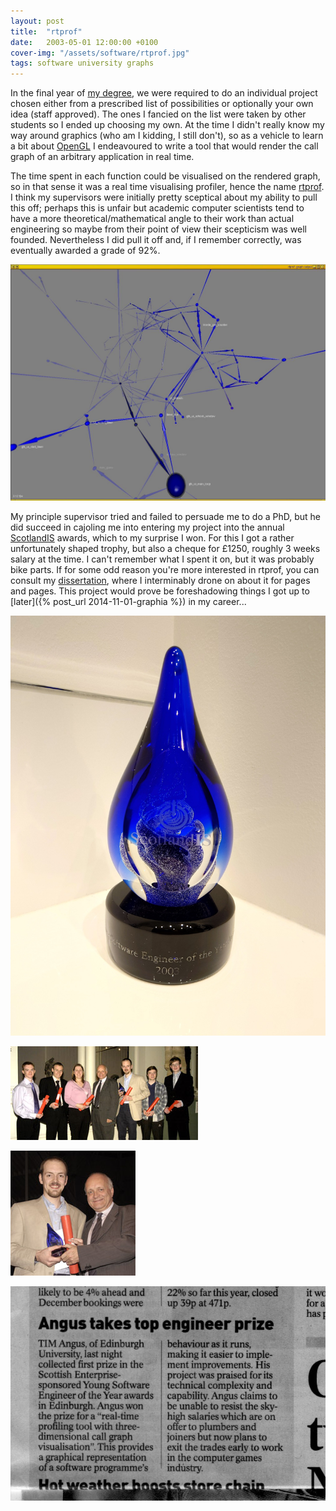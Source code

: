 ```yaml
---
layout: post
title:  "rtprof"
date:   2003-05-01 12:00:00 +0100
cover-img: "/assets/software/rtprof.jpg"
tags: software university graphs
---
```

In the final year of [my degree](https://undergraduate.degrees.ed.ac.uk/index.php?action=programme&code=G400), we were required to do an individual project chosen either from a prescribed list of possibilities or optionally your own idea (staff approved). The ones I fancied on the list were taken by other students so I ended up choosing my own. At the time I didn't really know my way around graphics (who am I kidding, I still don't), so as a vehicle to learn a bit about [OpenGL](https://en.wikipedia.org/wiki/OpenGL) I endeavoured to write a tool that would render the call graph of an arbitrary application in real time.

The time spent in each function could be visualised on the rendered graph, so in that sense it was a real time visualising profiler, hence the name [rtprof](https://github.com/timangus/rtprof). I think my supervisors were initially pretty sceptical about my ability to pull this off; perhaps this is unfair but academic computer scientists tend to have a more theoretical/mathematical angle to their work than actual engineering so maybe from their point of view their scepticism was well founded. Nevertheless I did pull it off and, if I remember correctly, was eventually awarded a grade of 92%.

![rtprof](/assets/software/rtprof.jpg)

My principle supervisor tried and failed to persuade me to do a PhD, but he did succeed in cajoling me into entering my project into the annual [ScotlandIS](https://www.scotlandis.com/) awards, which to my surprise I won. For this I got a rather unfortunately shaped trophy, but also a cheque for £1250, roughly 3 weeks salary at the time. I can't remember what I spent it on, but it was probably bike parts. If for some odd reason you're more interested in rtprof, you can consult my [dissertation](/assets/software/rtprof.pdf), where I interminably drone on about it for pages and pages. This project would prove be foreshadowing things I got up to [later]({% post_url 2014-11-01-graphia %}) in my career...

![Young Software Engineer of the Year Award](/assets/software/yseaward.jpg)

![Young Software Engineer of the Year Award](/assets/software/yseaward-group.jpg)

![Young Software Engineer of the Year Award](/assets/software/me.jpg)

![Young Software Engineer of the Year Award](/assets/software/herald.jpg)
